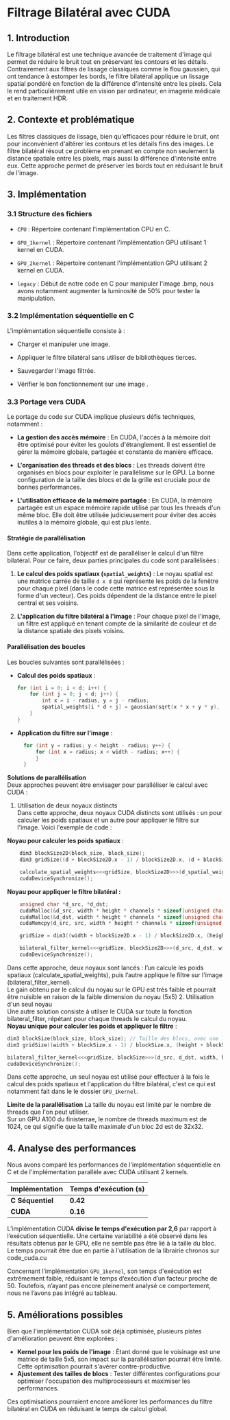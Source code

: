 

# Filtrage Bilatéral avec CUDA

## 1. Introduction

Le filtrage bilatéral est une technique avancée de traitement d'image qui permet de réduire le bruit tout en préservant les contours et les détails. Contrairement aux filtres de lissage classiques comme le flou gaussien, qui ont tendance à estomper les bords, le filtre bilatéral applique un lissage spatial pondéré en fonction de la différence d'intensité entre les pixels. Cela le rend particulièrement utile en vision par ordinateur, en imagerie médicale et en traitement HDR.

## 2. Contexte et problématique

Les filtres classiques de lissage, bien qu'efficaces pour réduire le bruit, ont pour inconvénient d'altérer les contours et les détails fins des images. Le filtre bilatéral résout ce problème en prenant en compte non seulement la distance spatiale entre les pixels, mais aussi la différence d'intensité entre eux. Cette approche permet de préserver les bords tout en réduisant le bruit de l'image.

## 3. Implémentation

### 3.1 Structure des fichiers

-   `CPU` : Répertoire contenant l'implémentation CPU en C.
    
-   `GPU_1kernel` : Répertoire contenant l'implémentation GPU utilisant 1 kernel en CUDA.
    
-   `GPU_2kernel` : Répertoire contenant l'implémentation GPU utilisant 2 kernel en CUDA.

- `legacy` : Début de notre code en C pour manipuler l'image .bmp, nous avons notamment augmenter la luminosité de 50% pour tester la manipulation.
    

### 3.2 Implémentation séquentielle en C

L'implémentation séquentielle consiste à :

-   Charger et manipuler une image.
    
-   Appliquer le filtre bilatéral sans utiliser de bibliothèques tierces.
    
-   Sauvegarder l'image filtrée.
    
-   Vérifier le bon fonctionnement sur une image .
    

### 3.3 Portage vers CUDA

Le portage du code sur CUDA implique plusieurs défis techniques, notamment :

- **La gestion des accès mémoire** : En CUDA, l'accès à la mémoire doit être optimisé pour éviter les goulots d'étranglement. Il est essentiel de gérer la mémoire globale, partagée et constante de manière efficace.
  
- **L'organisation des threads et des blocs** : Les threads doivent être organisés en blocs pour exploiter le parallélisme sur le GPU. La bonne configuration de la taille des blocs et de la grille est cruciale pour de bonnes performances.
  
- **L'utilisation efficace de la mémoire partagée** : En CUDA, la mémoire partagée est un espace mémoire rapide utilisé par tous les threads d'un même bloc. Elle doit être utilisée judicieusement pour éviter des accès inutiles à la mémoire globale, qui est plus lente.

#### Stratégie de parallélisation

Dans cette application, l'objectif est de paralléliser le calcul d'un filtre bilatéral. Pour ce faire, deux parties principales du code sont parallélisées :

1. **Le calcul des poids spatiaux (`spatial_weights`)** : Le noyau spatial est une matrice carrée de taille `d x d` qui représente les poids de la fenêtre pour chaque pixel (dans le code cette matrice est représentée sous la forme d'un vecteur). Ces poids dépendent de la distance entre le pixel central et ses voisins.

2. **L'application du filtre bilatéral à l'image** : Pour chaque pixel de l'image, un filtre est appliqué en tenant compte de la similarité de couleur et de la distance spatiale des pixels voisins.

#### Parallélisation des boucles

Les boucles suivantes sont parallélisées :

- **Calcul des poids spatiaux** :
  ```cpp
  for (int i = 0; i < d; i++) {
      for (int j = 0; j < d; j++) {
          int x = i - radius, y = j - radius;
          spatial_weights[i * d + j] = gaussian(sqrt(x * x + y * y), sigma_space);
      }
  }
  ```
- **Application du filtre sur l'image** :
  ```cpp
    for (int y = radius; y < height - radius; y++) {
        for (int x = radius; x < width - radius; x++) {
        }
    }
  ```
**Solutions de parallélisation**  
Deux approches peuvent être envisager pour paralléliser le calcul avec CUDA :
  
1. Utilisation de deux noyaux distincts  
Dans cette approche, deux noyaux CUDA distincts sont utilisés : un pour calculer les poids spatiaux et un autre pour appliquer le filtre sur l'image. Voici l'exemple de code :  

**Noyau pour calculer les poids spatiaux** :
```cpp
    dim3 blockSize2D(block_size, block_size);
    dim3 gridSize((d + blockSize2D.x - 1) / blockSize2D.x, (d + blockSize2D.y - 1) / blockSize2D.y);

    calculate_spatial_weights<<<gridSize, blockSize2D>>>(d_spatial_weights, d, sigma_space);
    cudaDeviceSynchronize();
```  
**Noyau pour appliquer le filtre bilatéral :**  
```cpp
    unsigned char *d_src, *d_dst;
    cudaMalloc(&d_src, width * height * channels * sizeof(unsigned char));
    cudaMalloc(&d_dst, width * height * channels * sizeof(unsigned char));
    cudaMemcpy(d_src, src, width * height * channels * sizeof(unsigned char), cudaMemcpyHostToDevice);

    gridSize = dim3((width + blockSize2D.x - 1) / blockSize2D.x, (height + blockSize2D.y - 1) / blockSize2D.y);

    bilateral_filter_kernel<<<gridSize, blockSize2D>>>(d_src, d_dst, width, height, channels, d, sigma_color, d_spatial_weights);
    cudaDeviceSynchronize();
```
Dans cette approche, deux noyaux sont lancés : l’un calcule les poids spatiaux (calculate_spatial_weights), puis l’autre applique le filtre sur l'image (bilateral_filter_kernel).  
Le gain obtenu par le calcul du noyau sur le GPU est très faible et pourrait être nuisible en raison de la faible dimension du noyau (5x5) 
2. Utilisation d'un seul noyau  
Une autre solution consiste à utilser le CUDA sur toute la fonction bilateral_filter, répétant pour chaque threads le calcul du noyau.  
**Noyau unique pour calculer les poids et appliquer le filtre** :
```cpp
dim3 blockSize(block_size, block_size); // Taille des blocs, avec une limite de 1024 threads par bloc
dim3 gridSize((width + blockSize.x - 1) / blockSize.x, (height + blockSize.y - 1) / blockSize.y); // Taille de la grille, blockSize*gridSize = 512 pour l'image 

bilateral_filter_kernel<<<gridSize, blockSize>>>(d_src, d_dst, width, height, channels, d, sigma_color, sigma_space);
cudaDeviceSynchronize();
```
Dans cette approche, un seul noyau est utilisé pour effectuer à la fois le calcul des poids spatiaux et l'application du filtre bilatéral, c'est ce qui est notamment fait dans le le dossier `GPU_1kernel`.

**Limite de la parallélisation**
La taille du noyau est limité par le nombre de threads que l'on peut utiliser.  
Sur un GPU A100 du finisterrae, le nombre de threads maximum est de 1024, ce qui signifie que la taille maximale d'un bloc 2d est de 32x32.
## 4. Analyse des performances  

Nous avons comparé les performances de l'implémentation séquentielle en C et de l'implémentation parallèle avec CUDA utilisant 2 kernels.

| Implémentation   | Temps d'exécution (s) |
|-----------------|----------------------|
| **C Séquentiel** | **0.42**             |
| **CUDA**        | **0.16**             |


L’implémentation CUDA **divise le temps d'exécution par 2,6** par rapport à l’exécution séquentielle.
Une certaine variabilité a été observé dans les résultats obtenus par le GPU, elle ne semble pas être lié à la taille du bloc. Le temps pourrait être due en partie à l'utilisation de la librairie chronos sur code_cuda.cu

Concernant l’implémentation `GPU_1kernel`, son temps d'exécution est extrêmement faible, réduisant le temps d’exécution d’un facteur proche de 50. Toutefois, n’ayant pas encore pleinement analysé ce comportement, nous ne l’avons pas intégré au tableau.
## 5. Améliorations possibles  

Bien que l'implémentation CUDA soit déjà optimisée, plusieurs pistes d'amélioration peuvent être explorées :  

- **Kernel pour les poids de l'image** : Étant donné que le voisinage est une matrice de taille 5x5, son impact sur la parallélisation pourrait être limité. Cette optimisation pourrait s'avérer contre-productive.  
- **Ajustement des tailles de blocs** : Tester différentes configurations pour optimiser l'occupation des multiprocesseurs et maximiser les performances.  

Ces optimisations pourraient encore améliorer les performances du filtre bilatéral en CUDA en réduisant le temps de calcul global.
